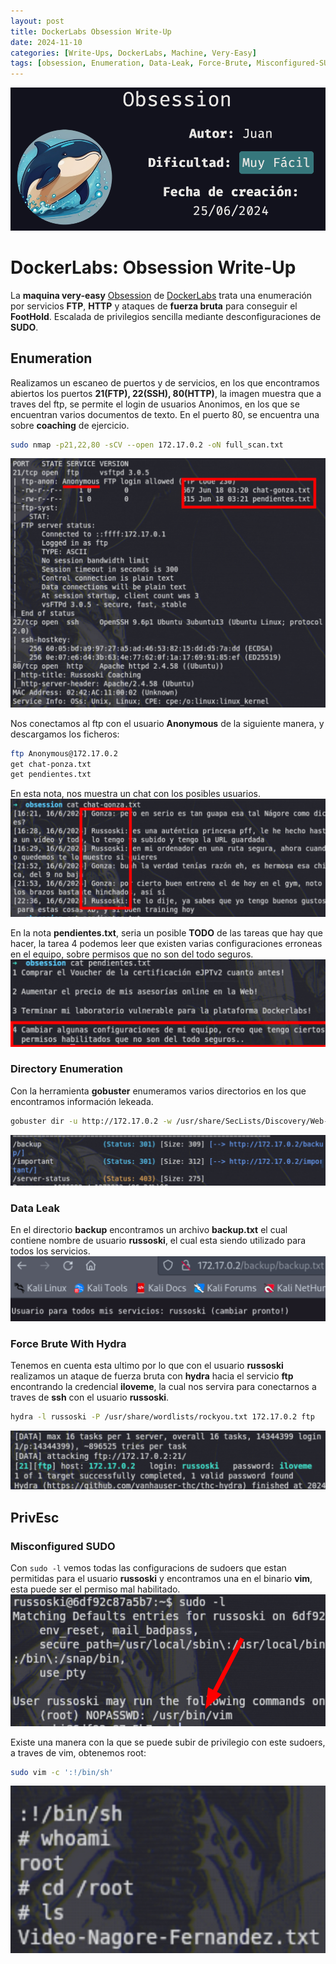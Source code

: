 ```yaml
---
layout: post
title: DockerLabs Obsession Write-Up
date: 2024-11-10
categories: [Write-Ups, DockerLabs, Machine, Very-Easy]
tags: [obsession, Enumeration, Data-Leak, Force-Brute, Misconfigured-SUDO, Very-Easy, Linux ]
---
```


![Obsession Logo](/assets/post_details/obsession/obsession_logo.png)
# DockerLabs: Obsession Write-Up
La **maquina very-easy** [Obsession](https://dockerlabs.es) de [DockerLabs](https://dockerlabs.es) trata una enumeración por servicios **FTP**, **HTTP** y ataques de **fuerza bruta** para conseguir el **FootHold**.
Escalada de privilegios sencilla mediante desconfiguraciones de **SUDO**.

## Enumeration
Realizamos un escaneo de puertos y de servicios, en los que encontramos abiertos los puertos **21(FTP), 22(SSH), 80(HTTP)**, la imagen muestra que a traves del ftp, se permite el login de usuarios Anonimos, en los que se encuentran varios documentos de texto. En el puerto 80, se encuentra una sobre **coaching** de ejercicio. 
```bash
sudo nmap -p21,22,80 -sCV --open 172.17.0.2 -oN full_scan.txt
```
![Obsession NMAP](/assets/post_details/obsession/obsession_nmap.png)

Nos conectamos al ftp con el usuario **Anonymous** de la siguiente manera, y descargamos los ficheros:
```bash
ftp Anonymous@172.17.0.2
get chat-ponza.txt
get pendientes.txt
```
En esta nota, nos muestra un chat con los posibles usuarios.
![Obsession Notes](/assets/post_details/obsession/obsession_note2.png)

En la nota **pendientes.txt**, seria un posible **TODO** de las tareas que hay que hacer, la tarea 4 podemos leer que existen varias configuraciones erroneas en el equipo, sobre permisos que no son del todo seguros.
![Obsession Notes](/assets/post_details/obsession/obsession_note1.png)

### Directory Enumeration
Con la herramienta **gobuster** enumeramos varios directorios en los que encontramos información lekeada.
```bash
gobuster dir -u http://172.17.0.2 -w /usr/share/SecLists/Discovery/Web-Content/directory-list-2.3-big.txt -t 20
```
![Obsession Enum Directory](/assets/post_details/obsession/obsession_enum_directory.png)

### Data Leak
En el directorio **backup** encontramos un archivo **backup.txt** el cual contiene nombre de usuario **russoski**, el cual esta siendo utilizado para todos los servicios.
![Obsession Data Leak](/assets/post_details/obsession/obsession_data_leak.png)

### Force Brute With Hydra
Tenemos en cuenta esta ultimo por lo que con el usuario **russoski** realizamos un ataque de fuerza bruta con **hydra** hacia el servicio **ftp** encontrando la credencial **iloveme**, la cual nos servira para conectarnos a traves de **ssh** con el usuario **russoski**.
```bash
hydra -l russoski -P /usr/share/wordlists/rockyou.txt 172.17.0.2 ftp
```
![Obsession Hydra](/assets/post_details/obsession/obsession_hydra.png)

## PrivEsc
### Misconfigured SUDO
Con `sudo -l` vemos todas las configuracions de sudoers que estan permitidas para el usuario **russoski** y encontramos una en el binario **vim**, esta puede ser el permiso mal habilitado.
![Obsession Sudo](/assets/post_details/obsession/obsession_sudo-l.png)

Existe una manera con la que se puede subir de privilegio con este sudoers, a traves de vim, obtenemos root:
```bash
sudo vim -c ':!/bin/sh'
```
![Obsession Root](/assets/post_details/obsession/obsession_get_root.png)